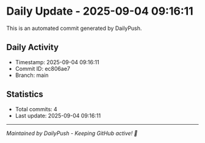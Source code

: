 # Daily Update - 2025-09-04 09:16:11

This is an automated commit generated by DailyPush.

## Daily Activity
- Timestamp: 2025-09-04 09:16:11
- Commit ID: ec806ae7
- Branch: main

## Statistics
- Total commits: 4
- Last update: 2025-09-04 09:16:11

---
*Maintained by DailyPush - Keeping GitHub active! 🚀*
